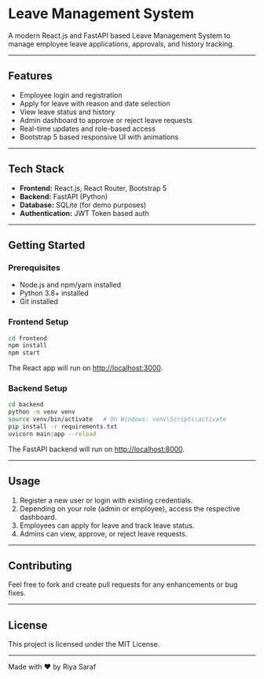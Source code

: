 
# Leave Management System

A modern React.js and FastAPI based Leave Management System to manage employee leave applications, approvals, and history tracking.

---

## Features

- Employee login and registration
- Apply for leave with reason and date selection
- View leave status and history
- Admin dashboard to approve or reject leave requests
- Real-time updates and role-based access
- Bootstrap 5 based responsive UI with animations

---

## Tech Stack

- **Frontend:** React.js, React Router, Bootstrap 5
- **Backend:** FastAPI (Python)
- **Database:** SQLite (for demo purposes)
- **Authentication:** JWT Token based auth

---

## Getting Started

### Prerequisites

- Node.js and npm/yarn installed
- Python 3.8+ installed
- Git installed

### Frontend Setup

```bash
cd frontend
npm install
npm start
````

The React app will run on [http://localhost:3000](http://localhost:3000).

### Backend Setup

```bash
cd backend
python -m venv venv
source venv/bin/activate   # On Windows: venv\Scripts\activate
pip install -r requirements.txt
uvicorn main:app --reload
```

The FastAPI backend will run on [http://localhost:8000](http://localhost:8000).

---

## Usage

1. Register a new user or login with existing credentials.
2. Depending on your role (admin or employee), access the respective dashboard.
3. Employees can apply for leave and track leave status.
4. Admins can view, approve, or reject leave requests.

---

## Contributing

Feel free to fork and create pull requests for any enhancements or bug fixes.

---

## License

This project is licensed under the MIT License.

---

Made with ❤️ by Riya Saraf
